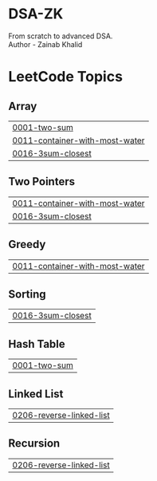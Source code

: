# DSA-ZK
From scratch to advanced DSA.
<br>
Author - Zainab Khalid


<!---LeetCode Topics Start-->
# LeetCode Topics
## Array
|  |
| ------- |
| [0001-two-sum](https://github.com/Zainab1872003/DSA-ZK/tree/master/0001-two-sum) |
| [0011-container-with-most-water](https://github.com/Zainab1872003/DSA-ZK/tree/master/0011-container-with-most-water) |
| [0016-3sum-closest](https://github.com/Zainab1872003/DSA-ZK/tree/master/0016-3sum-closest) |
## Two Pointers
|  |
| ------- |
| [0011-container-with-most-water](https://github.com/Zainab1872003/DSA-ZK/tree/master/0011-container-with-most-water) |
| [0016-3sum-closest](https://github.com/Zainab1872003/DSA-ZK/tree/master/0016-3sum-closest) |
## Greedy
|  |
| ------- |
| [0011-container-with-most-water](https://github.com/Zainab1872003/DSA-ZK/tree/master/0011-container-with-most-water) |
## Sorting
|  |
| ------- |
| [0016-3sum-closest](https://github.com/Zainab1872003/DSA-ZK/tree/master/0016-3sum-closest) |
## Hash Table
|  |
| ------- |
| [0001-two-sum](https://github.com/Zainab1872003/DSA-ZK/tree/master/0001-two-sum) |
## Linked List
|  |
| ------- |
| [0206-reverse-linked-list](https://github.com/Zainab1872003/DSA-ZK/tree/master/0206-reverse-linked-list) |
## Recursion
|  |
| ------- |
| [0206-reverse-linked-list](https://github.com/Zainab1872003/DSA-ZK/tree/master/0206-reverse-linked-list) |
<!---LeetCode Topics End-->